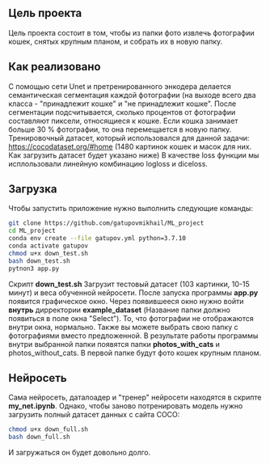 ## Цель проекта
Цель проекта состоит в том, чтобы из папки фото извлечь фотографии кошек, снятыx крупным планом, и собрать их в новую папку. 
## Как реализовано
С помощью сети Unet и претренированного энкодера делается семантическая сегментация каждой фотографии
(на выходе всего два класса - "принадлежит кошке" и "не принадлежит кошке". После сегментации подсчитывается, сколько процентов от фотографии составляют пиксели, относящиеся к кошке. Если кошка занимает больше 30 % фотографии, то она перемещается в новую папку. 
Тренировочный датасет, который использовался для данной задачи:
https://cocodataset.org/#home
(1480 картинок кошек и масок для них. Как загрузить датасет будет указано ниже)
В качестве loss функции мы исплользовали линейную комбинацию logloss и diceloss.

## Загрузка
Чтобы запустить приложение нужно выполнить следующие команды:
```bash  
git clone https://github.com/gatupovmikhail/ML_project  
cd ML_project  
conda env create --file gatupov.yml python=3.7.10 
conda activate gatupov  
chmod u+x down_test.sh  
bash down_test.sh  
pytnon3 app.py  
```
Скрипт **down_test.sh** Загрузит тестовый датасет (103 картинки, 10-15 минут) и веса обученной нейросети. 
После запуска программы **app.py** появится графическое окно. Через появившееся окно нужно войти **внутрь** дирректории **example_dataset** (Название папки должно появиться в поле окна "Select"). То, что фотографии не отображаются внутри окна, нормально. 
Также вы можете выбрать свою папку с фотографиями вместо предложенной.
В результате работы программы внутри выбранной папки появятся папки **photos_with_cats** и photos_without_cats. В первой папке будут фото кошек крупным планом.

## Нейросеть
Сама нейросеть, даталоадер и "тренер" нейросети находятся в скрипте **my_net.ipynb**. Однако, чтобы заново потренировать модель нужно загрузить полный датасет данных с сайта COCO:
```bash
chmod u+x down_full.sh  
bash down_full.sh    
```
И загружаться он будет довольно долго. 
